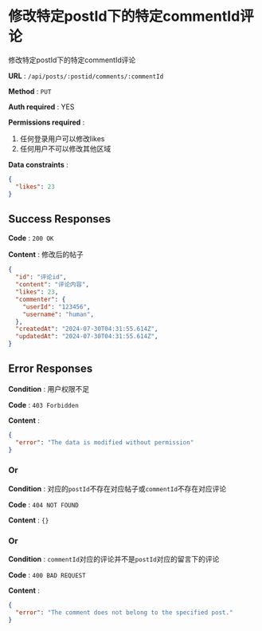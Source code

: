# 修改特定postId下的特定commentId评论

修改特定postId下的特定commentId评论

**URL** : `/api/posts/:postid/comments/:commentId`

**Method** : `PUT`

**Auth required** : YES

**Permissions required** : 
1. 任何登录用户可以修改likes
2. 任何用户不可以修改其他区域

**Data constraints** : 
```json
{
  "likes": 23
}
```



## Success Responses

**Code** : `200 OK`

**Content** : 
修改后的帖子

```json
{
  "id": "评论id",
  "content": "评论内容",
  "likes": 23,
  "commenter": {
    "userId": "123456",
    "username": "human",
  },
  "createdAt": "2024-07-30T04:31:55.614Z", 
  "updatedAt": "2024-07-30T04:31:55.614Z",
}
```

## Error Responses

**Condition** : 用户权限不足

**Code** : `403 Forbidden`

**Content** : 
```json
{
  "error": "The data is modified without permission"
}
```
### Or

**Condition** : 对应的`postId`不存在对应帖子或`commentId`不存在对应评论

**Code** : `404 NOT FOUND`

**Content** : `{}`

### Or

**Condition** : `commentId`对应的评论并不是`postId`对应的留言下的评论

**Code** : `400 BAD REQUEST`

**Content** : 
```json
{
  "error": "The comment does not belong to the specified post."
}
```